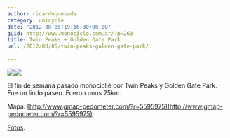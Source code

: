 ```yaml
---
author: ricardoquesada
category: unicycle
date: "2012-08-05T19:16:30+00:00"
guid: http://www.monociclo.com.ar/?p=263
title: Twin Peaks + Golden Gate Park
url: /2012/08/05/twin-peaks-golden-gate-park/

---
```


![](https://lh3.googleusercontent.com/-ADcruVR4-q8/UB7GDMsUuII/AAAAAAAAnp4/tcRuPI1SN48/s640/IMG_1872.JPG)![](https://lh5.googleusercontent.com/-5LatI0VicIc/UB89xZooEOI/AAAAAAAAnwA/o9Tv3vx430g/s288/Screen%2520Shot%25202012-08-05%2520at%25208.43.58%2520PM.jpg)

El fin de semana pasado monociclié por Twin Peaks y Golden Gate Park. Fue un
lindo paseo. Fueron unos 25km.

Mapa: [http://www.gmap-pedometer.com/?r=5595975](http://www.gmap-pedometer.com/?r=5595975)

[Fotos](https://photos.app.goo.gl/KKiGbitcDk39zWyeA).